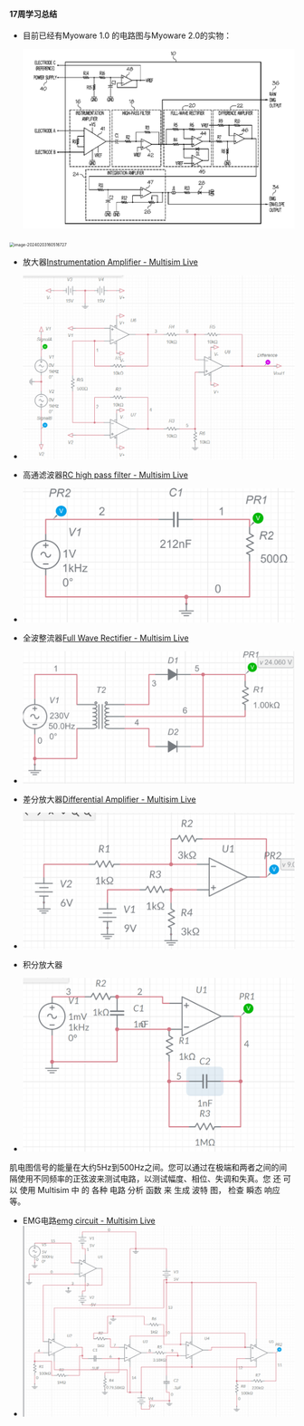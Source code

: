 #### 17周学习总结

- 目前已经有Myoware 1.0 的电路图与Myoware 2.0的实物：

  ![image-20240218195312806](17week_summarize.assets/image-20240218195312806.png)



<img src="file://D:\homeworkandppt\master\毕设\每周学习心得\15week\Muscle Sensor.assets\image-20240203160516727.png?lastModify=1708285573" alt="image-20240203160516727" style="zoom:50%;" />

- 放大器[Instrumentation Amplifier - Multisim Live](https://www.multisim.com/content/JPLsGp4Yct5qUDc6BsK8J6/instrumentation-amplifier/)
- ![image-20240220203221022](17week_summarize.assets/image-20240220203221022.png)

- 高通滤波器[RC high pass filter - Multisim Live](https://www.multisim.com/content/HhkmiAbUafLc4KDqQUBb6i/rc-high-pass-filter/)
- ![image-20240220203329800](17week_summarize.assets/image-20240220203329800.png)

- 全波整流器[Full Wave Rectifier - Multisim Live](https://www.multisim.com/content/mwRKv5r5727mHPcDMHUykN/full-wave-rectifier/)
- ![image-20240220203458009](17week_summarize.assets/image-20240220203458009.png)

- 差分放大器[Differential Amplifier - Multisim Live](https://www.multisim.com/content/7ZsfTZbnYSfpGa6QehiGND/differential-amplifier/)
- ![image-20240220203552443](17week_summarize.assets/image-20240220203552443.png)

- 积分放大器
- ![image-20240220203741261](17week_summarize.assets/image-20240220203741261.png)

肌电图信号的能量在大约5Hz到500Hz之间。您可以通过在极端和两者之间的间隔使用不同频率的正弦波来测试电路，以测试幅度、相位、失调和失真。您 还 可以 使用 Multisim 中 的 各种 电路 分析 函数 来 生成 波特 图， 检查 瞬态 响应 等。

- EMG电路[emg circuit - Multisim Live](https://www.multisim.com/content/qx6NXfCixrxW7yPSZsbA2Q/emg-circuit/)
- ![image-20240220203946047](17week_summarize.assets/image-20240220203946047.png)